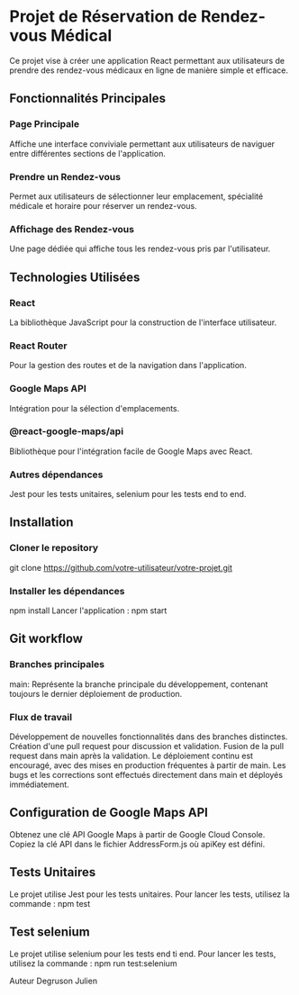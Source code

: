 # Projet de Réservation de Rendez-vous Médical 
Ce projet vise à créer une application React permettant aux utilisateurs de prendre des rendez-vous médicaux en ligne de manière simple et efficace.

## Fonctionnalités Principales 
### Page Principale 
Affiche une interface conviviale permettant aux utilisateurs de naviguer entre différentes sections de l'application. 
### Prendre un Rendez-vous 
Permet aux utilisateurs de sélectionner leur emplacement, spécialité médicale et horaire pour réserver un rendez-vous. 
### Affichage des Rendez-vous
Une page dédiée qui affiche tous les rendez-vous pris par l'utilisateur. 

## Technologies Utilisées 
### React 
La bibliothèque JavaScript pour la construction de l'interface utilisateur.
### React Router 
Pour la gestion des routes et de la navigation dans l'application.
### Google Maps API 
Intégration pour la sélection d'emplacements.
### @react-google-maps/api 
Bibliothèque pour l'intégration facile de Google Maps avec React. 
### Autres dépendances 
Jest pour les tests unitaires, selenium pour les tests end to end.

## Installation 
### Cloner le repository 
git clone https://github.com/votre-utilisateur/votre-projet.git 
### Installer les dépendances
npm install Lancer l'application : npm start

## Git workflow 
### Branches principales
main: Représente la branche principale du développement, contenant toujours le dernier déploiement de production. 
### Flux de travail
Développement de nouvelles fonctionnalités dans des branches distinctes. Création d'une pull request pour discussion et validation. Fusion de la pull request dans main après la validation. Le déploiement continu est encouragé, avec des mises en production fréquentes à partir de main. Les bugs et les corrections sont effectués directement dans main et déployés immédiatement.

## Configuration de Google Maps API
Obtenez une clé API Google Maps à partir de Google Cloud Console. Copiez la clé API dans le fichier AddressForm.js où apiKey est défini. 
## Tests Unitaires 
Le projet utilise Jest pour les tests unitaires. Pour lancer les tests, utilisez la commande : npm test

## Test selenium 
Le projet utilise selenium pour les tests end ti end. Pour lancer les tests, utilisez la commande : npm run test:selenium

Auteur Degruson Julien
